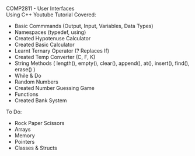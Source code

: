 COMP2811 - User Interfaces  
Using C++ Youtube Tutorial Covered: 
- Basic Commmands (Output, Input, Variables, Data Types)
- Namespaces (typedef, using)
- Created Hypotenuse Calculator
- Created Basic Calculator
- Learnt Ternary Operator (? Replaces If) 
- Created Temp Converter (C, F, K)
- String Methods ( length(), empty(), clear(), append(), at(), insert(), find(), erase() )
- While & Do
- Random Numbers
- Created Number Guessing Game
- Functions
- Created Bank System

To Do:
- Rock Paper Scissors
- Arrays
- Memory
- Pointers
- Classes & Structs